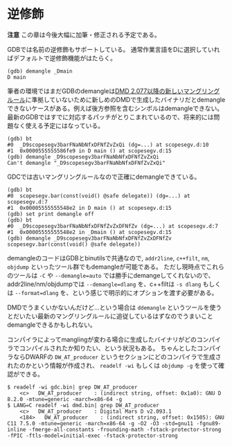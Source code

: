 # 逆修飾

**注意** この章は今後大幅に加筆・修正される予定である。

GDBでは名前の逆修飾もサポートしている。
通常作業言語をDに選択していればデフォルトで逆修飾機能がはたらく。

```console
(gdb) demangle _Dmain
D main
```

筆者の環境ではまだGDBのdemangleは[DMD 2.077以降の新しいマングリングルール](https://dlang.org/blog/2017/12/20/ds-newfangled-name-mangling/)に準拠していないために新しめのDMDで生成したバイナリだとdemangleできないケースがある。例えば後方参照を含むシンボルはdemangleできない。
最新のGDBではすでに対応するパッチがとりこまれているので、将来的には問題なく使える予定にはなっている。

```console
(gdb) bt
#0  _D9scopesegv3barFNaNbNfxDFNfZvZxQi (dg=...) at scopesegv.d:10
#1  0x0000555555586fe9 in D main () at scopesegv.d:15
(gdb) demangle _D9scopesegv3barFNaNbNfxDFNfZvZxQi
Can't demangle "_D9scopesegv3barFNaNbNfxDFNfZvZxQi"
```

GDCでは古いマングリングルールなので正確にdemangleできている。

```console
(gdb) bt
#0  scopesegv.bar(const(void() @safe delegate)) (dg=...) at scopesegv.d:7
#1  0x00005555555548e2 in D main () at scopesegv.d:15
(gdb) set print demangle off
(gdb) bt
#0  _D9scopesegv3barFNaNbNfxDFNfZvZxDFNfZv (dg=...) at scopesegv.d:7
#1  0x00005555555548e2 in _Dmain () at scopesegv.d:15
(gdb) demangle _D9scopesegv3barFNaNbNfxDFNfZvZxDFNfZv
scopesegv.bar(const(void() @safe delegate))
```

demangleのコードはGDBとbinutilsで共通なので, `addr2line`, `c++filt`, `nm`, `objdump` といったツール群でもdemangleが可能である。
ただし現時点でこれらのツールは `-C` や `--demangle=auto` では勝手にdemangeしてくれないので、addr2line/nm/objdumpでは `--demangle=dlang` を、c++filtは `-s dlang` もしくは `--format=dlang` を、という感じで明示的にオプションを渡す必要がある。

DMDでうまくいかないんだけど...という場合は `ddemangle` というツールを使うとだいたい最新のマングリングルールに追従しているはずなのでうまいことdemangleできるかもしれない。

コンパイラによってmanglingが変わる場合に生成したバイナリがどのコンパイラでコンパイルされたか知りたい、という状況もある。
ちゃんとしたコンパイラならDWARFの `DW_AT_producer` というセクションにどのコンパイラで生成されたのかという情報が作成され、 `readelf -wi` もしくは `objdump -g` を使って確認ができる。

```console
$ readelf -wi gdc.bin| grep DW_AT_producer
    <c>   DW_AT_producer    : (indirect string, offset: 0x1a0): GNU D 8.2.0 -mtune=generic -march=x86-64 -g
$ LANG=C readelf -wi dmd.bin| grep DW_AT_producer
    <c>   DW_AT_producer    : Digital Mars D v2.093.1
    <184>   DW_AT_producer    : (indirect string, offset: 0x1505): GNU C11 7.5.0 -mtune=generic -march=x86-64 -g -O2 -O3 -std=gnu11 -fgnu89-inline -fmerge-all-constants -frounding-math -fstack-protector-strong -fPIC -ftls-model=initial-exec -fstack-protector-strong
```
